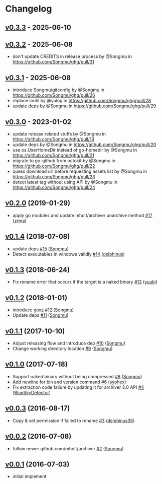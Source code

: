 # Changelog

## [v0.3.3](https://github.com/Songmu/ghg/compare/v0.3.2...v0.3.3) - 2025-06-10

## [v0.3.2](https://github.com/Songmu/ghg/compare/v0.3.1...v0.3.2) - 2025-06-08
- don't update CREDITS in release process by @Songmu in https://github.com/Songmu/ghg/pull/31

## [v0.3.1](https://github.com/Songmu/ghg/compare/v0.3.0...v0.3.1) - 2025-06-08
- introduce Songmu/gitconfig by @Songmu in https://github.com/Songmu/ghg/pull/26
- replace ioutil by @yulog in https://github.com/Songmu/ghg/pull/28
- update deps by @Songmu in https://github.com/Songmu/ghg/pull/29

## [v0.3.0](https://github.com/Songmu/ghg/compare/v0.2.0...v0.3.0) - 2023-01-02
- update release related stuffs by @Songmu in https://github.com/Songmu/ghg/pull/18
- update deps by @Songmu in https://github.com/Songmu/ghg/pull/20
- use os.UserHomeDir instead of go-homedir by @Songmu in https://github.com/Songmu/ghg/pull/21
- migrate to go-github from octokit by @Songmu in https://github.com/Songmu/ghg/pull/22
- quess download url before requesting assets list by @Songmu in https://github.com/Songmu/ghg/pull/23
- detect latest tag without using API by @Songmu in https://github.com/Songmu/ghg/pull/24

## [v0.2.0](https://github.com/Songmu/ghg/compare/v0.1.4...v0.2.0) (2019-01-29)

* apply go modules and update mholt/archiver unarchive method [#17](https://github.com/Songmu/ghg/pull/17) ([zrma](https://github.com/zrma))

## [v0.1.4](https://github.com/Songmu/ghg/compare/v0.1.3...v0.1.4) (2018-07-08)

* update deps [#15](https://github.com/Songmu/ghg/pull/15) ([Songmu](https://github.com/Songmu))
* Detect executables in windows validly [#14](https://github.com/Songmu/ghg/pull/14) ([delphinus](https://github.com/delphinus))

## [v0.1.3](https://github.com/Songmu/ghg/compare/v0.1.2...v0.1.3) (2018-06-24)

* Fix rename error that occurs if the target is a naked binary [#13](https://github.com/Songmu/ghg/pull/13) ([yuuki](https://github.com/yuuki))

## [v0.1.2](https://github.com/Songmu/ghg/compare/v0.1.1...v0.1.2) (2018-01-01)

* introduce goxz [#12](https://github.com/Songmu/ghg/pull/12) ([Songmu](https://github.com/Songmu))
* Update deps [#11](https://github.com/Songmu/ghg/pull/11) ([Songmu](https://github.com/Songmu))

## [v0.1.1](https://github.com/Songmu/ghg/compare/v0.1.0...v0.1.1) (2017-10-10)

* Adjust releasing flow and introduce dep [#10](https://github.com/Songmu/ghg/pull/10) ([Songmu](https://github.com/Songmu))
* Change working directory location [#9](https://github.com/Songmu/ghg/pull/9) ([Songmu](https://github.com/Songmu))

## [v0.1.0](https://github.com/Songmu/ghg/compare/v0.0.3...v0.1.0) (2017-07-18)

* Support  naked binary without being compressed [#8](https://github.com/Songmu/ghg/pull/8) ([Songmu](https://github.com/Songmu))
* Add newline for bin and version command [#6](https://github.com/Songmu/ghg/pull/6) ([syohex](https://github.com/syohex))
* Fix extraction code failure by updating it for archiver 2.0 API [#4](https://github.com/Songmu/ghg/pull/4) ([BlueSkyDetector](https://github.com/BlueSkyDetector))

## [v0.0.3](https://github.com/Songmu/ghg/compare/v0.0.2...v0.0.3) (2016-08-17)

* Copy & set permission if failed to rename [#3](https://github.com/Songmu/ghg/pull/3) ([delphinus35](https://github.com/delphinus35))

## [v0.0.2](https://github.com/Songmu/ghg/compare/v0.0.1...v0.0.2) (2016-07-08)

* follow newer github.com/mholt/archiver [#2](https://github.com/Songmu/ghg/pull/2) ([Songmu](https://github.com/Songmu))

## [v0.0.1](https://github.com/Songmu/ghg/releases/tag/v0.0.1) (2016-07-03)

- initial implement
